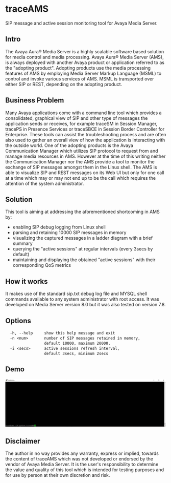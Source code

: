 # traceAMS

SIP message and active session monitoring tool for Avaya Media Server.

## Intro

The Avaya Aura® Media Server is a highly scalable software based solution for media control and media processing. Avaya Aura® Media Server (AMS), is always deployed with another Avaya product or application referred to as the "adopting product". Adopting products use the media processing features of AMS by employing Media Server Markup Language (MSML) to control and invoke various services of AMS. MSML is transported over either SIP or REST, depending on the adopting product.

## Business Problem

Many Avaya applications come with a command line tool which provides a consolidated, graphical view of SIP and other type of messages the application sends or receives, for example traceSM in Session Manager, tracePS in Presence Services or traceSBCE in Session Border Controller for Enterprise. These tools can assist the troubleshooting process and are often also used to gather an overall view of how the application is interacting with the outside world. One of the adopting products is the Avaya Communication Manager which utilizes SIP protocol to request from and manage media resources in AMS. However at the time of this writing neither the Communication Manager nor the AMS provide a tool to monitor the exchange of SIP messages amongst them in the Linux shell. The AMS is able to visualize SIP and REST messages on its Web UI but only for one call at a time which may or may not end up to be the call which requires the attention of the system administrator.

## Solution

This tool is aiming at addressing the aforementioned shortcoming in AMS by:

- enabling SIP debug logging from Linux shell
- parsing and retaining 10000 SIP messages in memory
- visualizing the captured messages in a ladder diagram with a brief summary
- querying the "active sessions" at regular intervals (every 3secs by default)
- maintaining and displaying the obtained "active sessions" with their corresponding QoS metrics

## How it works

It makes use of the standard sip.txt debug log file and MYSQL shell commands available to any system administrator with root access. It was developed on Media Server version 8.0 but it was also tested on version 7.8.

## Options

```
  -h, --help     show this help message and exit
  -n <num>       number of SIP messages retained in memory,
                 default 10000, maximum 20000.
  -i <secs>      active sessions refresh interval,
                 default 3secs, minimum 2secs
```

## Demo

![alt text](./images/traceAMS.gif?raw=true "traceAMS")


## Disclaimer

The author in no way provides any warranty, express or implied, towards the content of traceAMS which was not developed or endorsed by the vendor of Avaya Media Server. It is the user's responsibility to determine the value and quality of this tool which is intended for testing purposes and for use by person at their own discretion and risk.